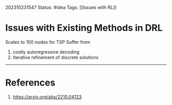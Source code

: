 202310231547
Status: #idea
Tags: [[Issues with RL]]

# Issues with Existing Methods in DRL

Scales to 100 nodes for TSP
Suffer from 
1. costly autoregressive decoding
2. Iterative refinement of discrete solutions

---
# References

1. https://arxiv.org/abs/2210.04123
